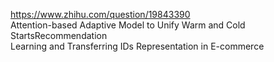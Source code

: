 https://www.zhihu.com/question/19843390  
Attention-based Adaptive Model to Unify Warm and Cold StartsRecommendation  
Learning and Transferring IDs Representation in E-commerce
